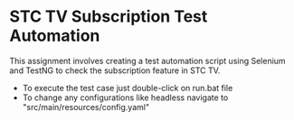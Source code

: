# STC TV Subscription Test Automation

This assignment involves creating a test automation script using Selenium and TestNG to check the subscription feature 
in STC TV.

- To execute the test case just double-click on run.bat file 
- To change any configurations like headless navigate to "src/main/resources/config.yaml"